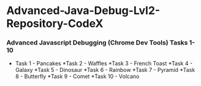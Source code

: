 # Advanced-Java-Debug-Lvl2-Repository-CodeX

### Advanced Javascript Debugging (Chrome Dev Tools) Tasks 1-10
* Task 1 - Pancakes 
*Task 2 - Waffles
*Task 3 - French Toast
*Task 4 - Galaxy 
*Task 5 - Dinosaur
*Task 6 - Rainbow
*Task 7 - Pyramid
*Task 8 - Butterfly
*Task 9 - Comet
*Task 10 - Volcano